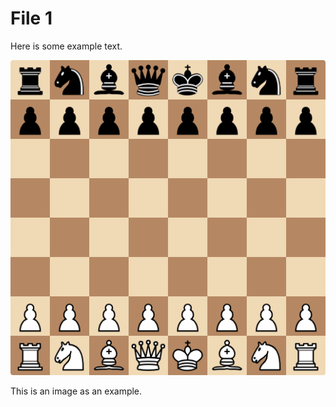 # File 1

Here is some example text.

![A chess board, pieces arranged in the starting position.](./assets/starting%20board.png)

This is an image as an example.